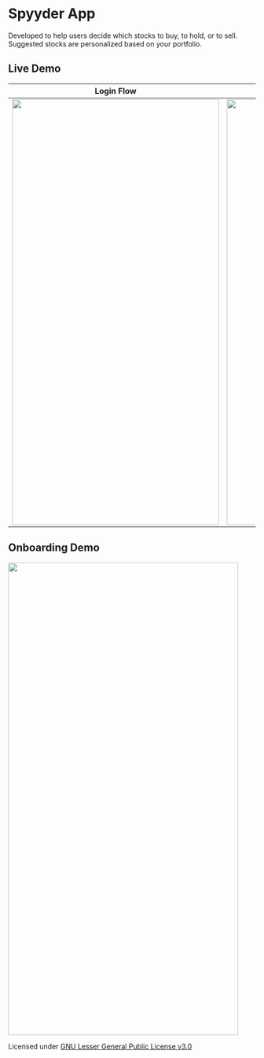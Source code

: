 
# Spyyder App
Developed to help users decide which stocks to buy, to hold, or to sell. Suggested stocks are personalized based on your portfolio.


## Live Demo
__Login Flow__             |  __Register Flow__
:-------------------------:|:-------------------------:
<img src="https://github.com/imthaghost/spyyder/blob/samuel/mobile/mobile/ZeusApp/static/gif/loginFlow.gif" width="421" height="864">  |  <img src="https://github.com/imthaghost/spyyder/blob/samuel/mobile/mobile/ZeusApp/static/gif/registerFlow.gif" width="421" height="864">


## Onboarding Demo
<img src="https://github.com/imthaghost/spyyder/blob/samuel/mobile/mobile/ZeusApp/static/gif/quizFlow.gif" width="468" height="960">


Licensed under [GNU Lesser General Public License v3.0](LICENSE)
